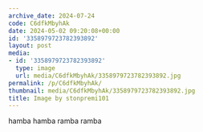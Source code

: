 ```yaml
---
archive_date: 2024-07-24
code: C6dfkMbyhAk
date: 2024-05-02 09:20:08+00:00
id: '3358979723782393892'
layout: post
media:
- id: '3358979723782393892'
  type: image
  url: media/C6dfkMbyhAk/3358979723782393892.jpg
permalink: /p/C6dfkMbyhAk/
thumbnail: media/C6dfkMbyhAk/3358979723782393892.jpg
title: Image by stonpremi101
---
```


hamba hamba ramba ramba